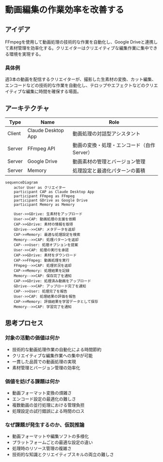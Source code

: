 # 動画編集の作業効率を改善する

## アイデア
FFmpegを使用して動画処理の技術的な作業を自動化し、Google Driveと連携して素材管理を効率化する。クリエイターはクリエイティブな編集作業に集中できる環境を実現する。

### 具体例
週3本の動画を配信するクリエイターが、撮影した生素材の変換、カット編集、エンコードなどの技術的な作業を自動化し、テロップやエフェクトなどのクリエイティブな編集に時間を確保する場面。

## アーキテクチャ
| Type | Name | Role |
|--|--|--|
| Client | Claude Desktop App | 動画処理の対話型アシスタント |
| Server | FFmpeg API | 動画の変換・処理・エンコード（自作Server） |
| Server | Google Drive | 動画素材の管理とバージョン管理 |
| Server | Memory | 処理設定と最適化パターンの蓄積 |

```mermaid
sequenceDiagram
    actor User as クリエイター
    participant CAP as Claude Desktop App
    participant FFmpeg as FFmpeg
    participant GDrive as Google Drive
    participant Memory as Memory

    User->>GDrive: 生素材をアップロード
    User->>CAP: 動画処理の支援を依頼
    CAP->>GDrive: 素材の情報を取得
    GDrive-->>CAP: メタデータを返却
    CAP->>Memory: 最適な処理設定を検索
    Memory-->>CAP: 処理パターンを返却
    CAP-->>User: 処理オプションを提案
    User->>CAP: 処理の実行を承認
    CAP->>GDrive: 素材をダウンロード
    CAP->>FFmpeg: 動画処理を実行
    FFmpeg-->>CAP: 処理状況を返却
    CAP->>Memory: 処理結果を記録
    Memory-->>CAP: 保存完了を通知
    CAP->>GDrive: 処理済み動画をアップロード
    GDrive-->>CAP: アップロード完了を通知
    CAP-->>User: 処理完了を報告
    User->>CAP: 処理結果の評価を報告
    CAP->>Memory: 評価結果を学習データとして保存
    Memory-->>CAP: 学習完了を通知
```

## 思考プロセス

### 対象の活動の価値は何か
- 技術的な動画処理作業の自動化による時間節約
- クリエイティブな編集作業への集中が可能
- 一貫した品質での動画処理の実現
- 素材管理とバージョン管理の効率化

### 価値を妨げる課題は何か
- 動画フォーマット変換の煩雑さ
- エンコード設定の最適化の難しさ
- 複数動画の並行処理における管理負担
- 処理設定の試行錯誤による時間のロス

### なぜ課題が発生するのか、仮説推論
- 動画フォーマットや編集ソフトの多様化
- プラットフォームごとの最適な設定の違い
- 処理時のリソース管理の複雑さ
- 技術的な知識とクリエイティブスキルの両立の難しさ